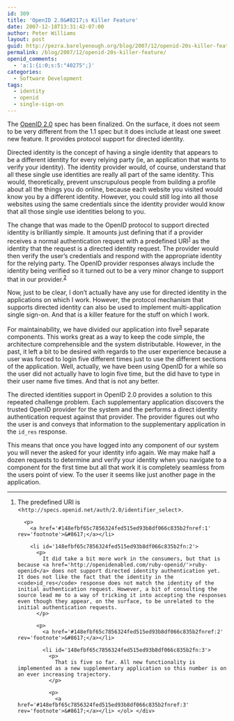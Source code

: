 ```yaml
---
id: 309
title: 'OpenID 2.0&#8217;s Killer Feature'
date: 2007-12-18T13:31:42-07:00
author: Peter Williams
layout: post
guid: http://pezra.barelyenough.org/blog/2007/12/openid-20s-killer-feature/
permalink: /blog/2007/12/openid-20s-killer-feature/
openid_comments:
  - 'a:1:{i:0;s:5:"40275";}'
categories:
  - Software Development
tags:
  - identity
  - openid
  - single-sign-on
---
```

The [OpenID 2.0](http://openid.net/specs/openid-authentication-2_0.html) spec has been finalized. On the surface, it does not seem to be very different from the 1.1 spec but it does include at least one sweet new feature. It provides protocol support for directed identity.

Directed identity is the concept of having a single identity that appears to be a different identity for every relying party (ie, an application that wants to verify your identity). The identity provider would, of course, understand that all these single use identities are really all part of the same identity. This would, theoretically, prevent unscrupulous people from building a profile about all the things you do online, because each website you visited would know you by a different identity. However, you could still log into all those websites using the same credentials since the identity provider would know that all those single use identities belong to you.

The change that was made to the OpenID protocol to support directed identity is brilliantly simple. It amounts just defining that if a provider receives a normal authentication request with a predefined URI<sup id='148efbf65c7856324fed515ed93b8df066c835b2fnref:1'><a href='#148efbf65c7856324fed515ed93b8df066c835b2fn:1' rel='footnote'>1</a></sup> as the identity that the request is a directed identity request. The provider would then verify the user&#8217;s credentials and respond with the appropriate identity for the relying party. The OpenID provider responses always include the identity being verified so it turned out to be a very minor change to support that in our provider.<sup id='148efbf65c7856324fed515ed93b8df066c835b2fnref:2'><a href='#148efbf65c7856324fed515ed93b8df066c835b2fn:2' rel='footnote'>2</a></sup>

Now, just to be clear, I don&#8217;t actually have any use for directed identity in the applications on which I work. However, the protocol mechanism that supports directed identity can also be used to implement multi-application single sign-on. And that is a killer feature for the stuff on which I work.

For maintainability, we have divided our application into five<sup id='148efbf65c7856324fed515ed93b8df066c835b2fnref:3'><a href='#148efbf65c7856324fed515ed93b8df066c835b2fn:3' rel='footnote'>3</a></sup> separate components. This works great as a way to keep the code simple, the architecture comprehensible and the system distributable. However, in the past, it left a bit to be desired with regards to the user experience because a user was forced to login five different times just to use the different sections of the application. Well, actually, we have been using OpenID for a while so the user did not actually have to login five time, but the did have to type in their user name five times. And that is not any better.

The directed identities support in OpenID 2.0 provides a solution to this repeated challenge problem. Each supplementary application discovers the trusted OpenID provider for the system and the performs a direct identity authentication request against that provider. The provider figures out who the user is and conveys that information to the supplementary application in the `id_res` response.

This means that once you have logged into any component of our system you will never the asked for your identity info again. We may make half a dozen requests to determine and verify your identity when you navigate to a component for the first time but all that work it is completely seamless from the users point of view. To the user it seems like just another page in the application.

<div class='footnotes'>
  <hr />
  
  <ol>
    <li id='148efbf65c7856324fed515ed93b8df066c835b2fn:1'>
      <p>
        The predefined URI is <<code>http://specs.openid.net/auth/2.0/identifier_select</code>>.
      </p>
      
      <p>
        <a href='#148efbf65c7856324fed515ed93b8df066c835b2fnref:1' rev='footnote'>&#8617;</a></li> 
        
        <li id='148efbf65c7856324fed515ed93b8df066c835b2fn:2'>
          <p>
            It did take a bit more work in the consumers, but that is because <a href='http://openidenabled.com/ruby-openid/'>ruby-openid</a> does not support directed identity authentication yet. It does not like the fact that the identity in the <code>id_res</code> response does not match the identity of the initial authentication request. However, a bit of consulting the source lead me to a way of tricking it into accepting the responses even though they appear, on the surface, to be unrelated to the initial authentication requests.
          </p>
          
          <p>
            <a href='#148efbf65c7856324fed515ed93b8df066c835b2fnref:2' rev='footnote'>&#8617;</a></li> 
            
            <li id='148efbf65c7856324fed515ed93b8df066c835b2fn:3'>
              <p>
                That is five so far. All new functionality is implemented as a new supplementary application so this number is on an ever increasing trajectory.
              </p>
              
              <p>
                <a href='#148efbf65c7856324fed515ed93b8df066c835b2fnref:3' rev='footnote'>&#8617;</a></li> </ol> </div>